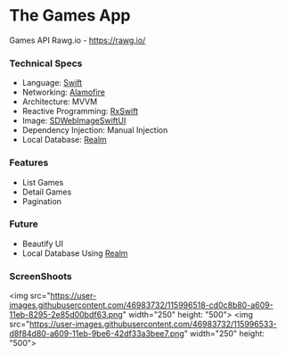 # The Games App

Games API Rawg.io - https://rawg.io/

### Technical Specs
- Language: [Swift](https://swift.org/)
- Networking: [Alamofire](https://github.com/Alamofire/Alamofire)
- Architecture: MVVM
- Reactive Programming: [RxSwift](https://github.com/ReactiveX/RxSwift)
- Image: [SDWebImageSwiftUI](https://github.com/SDWebImage/SDWebImageSwiftUI)
- Dependency Injection: Manual Injection
- Local Database: [Realm](https://github.com/realm/realm-cocoa)

### Features
- List Games
- Detail Games
- Pagination


### Future
- Beautify UI
- Local Database Using [Realm](https://github.com/realm)


### ScreenShoots
<img src="https://user-images.githubusercontent.com/46983732/115996518-cd0c8b80-a609-11eb-8295-2e85d00bdf63.png" width="250" height: "500">
<img src="https://user-images.githubusercontent.com/46983732/115996533-d8f84d80-a609-11eb-9be6-42df33a3bee7.png" width="250" height: "500">
